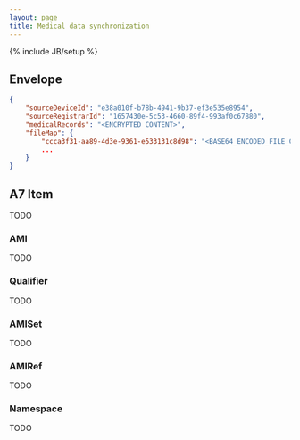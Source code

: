 ```yaml
---
layout: page
title: Medical data synchronization
---
```

{% include JB/setup %}

<div id="toc"></div>


## Envelope

```json
{
    "sourceDeviceId": "e38a010f-b78b-4941-9b37-ef3e535e8954",
    "sourceRegistrarId": "1657430e-5c53-4660-89f4-993af0c67880",
    "medicalRecords": "<ENCRYPTED CONTENT>",
    "fileMap": {
        "ccca3f31-aa89-4d3e-9361-e533131c8d98": "<BASE64_ENCODED_FILE_CONTENT>",
        ...
    }
}
```

## A7 Item

TODO


### AMI

TODO

### Qualifier

TODO


### AMISet

TODO


### AMIRef

TODO


### Namespace

TODO


<script type="text/javascript">

    $(document).ready(function() {
    
        $('#toc').toc({
            title: '<h2>Contents</h2><hr/>',
            listType: 'ul'
        });
    });
    
</script>